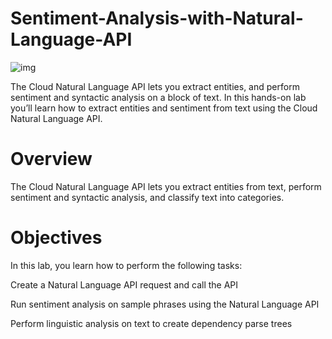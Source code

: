 # Sentiment-Analysis-with-Natural-Language-API

![img](https://i.ytimg.com/vi/9Y2lico_WXE/maxresdefault.jpg)

The Cloud Natural Language API lets you extract entities, and perform   sentiment and syntactic analysis on a block of text.  In this hands-on lab you’ll   learn how to extract entities and sentiment from text using the Cloud Natural Language API.

# Overview
The Cloud Natural Language API lets you extract entities from text, perform sentiment and syntactic analysis, and classify text into categories.

# Objectives

In this lab, you learn how to perform the following tasks:

Create a Natural Language API request and call the API

Run sentiment analysis on sample phrases using the Natural Language API

Perform linguistic analysis on text to create dependency parse trees
